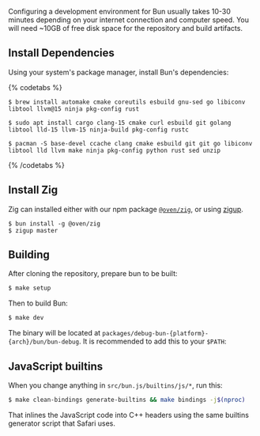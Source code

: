 Configuring a development environment for Bun usually takes 10-30 minutes depending on your internet connection and computer speed. You will need ~10GB of free disk space for the repository and build artifacts.

## Install Dependencies

Using your system's package manager, install Bun's dependencies:

{% codetabs %}

```bash#macOS (Homebrew)
$ brew install automake cmake coreutils esbuild gnu-sed go libiconv libtool llvm@15 ninja pkg-config rust
```

```bash#Ubuntu/Debian
$ sudo apt install cargo clang-15 cmake curl esbuild git golang libtool lld-15 llvm-15 ninja-build pkg-config rustc
```

```bash#Arch Linux
$ pacman -S base-devel ccache clang cmake esbuild git git go libiconv libtool lld llvm make ninja pkg-config python rust sed unzip
```

{% /codetabs %}

## Install Zig

Zig can installed either with our npm package [`@oven/zig`](https://www.npmjs.com/package/@oven/zig), or using [zigup](https://github.com/marler8997/zigup).

```
$ bun install -g @oven/zig
$ zigup master
```

## Building

After cloning the repository, prepare bun to be built:

```bash
$ make setup
```

Then to build Bun:

```bash
$ make dev
```

The binary will be located at `packages/debug-bun-{platform}-{arch}/bun/bun-debug`. It is recommended to add this to your `$PATH`:

## JavaScript builtins

When you change anything in `src/bun.js/builtins/js/*`, run this:

```bash
$ make clean-bindings generate-builtins && make bindings -j$(nproc)
```

That inlines the JavaScript code into C++ headers using the same builtins generator script that Safari uses.
